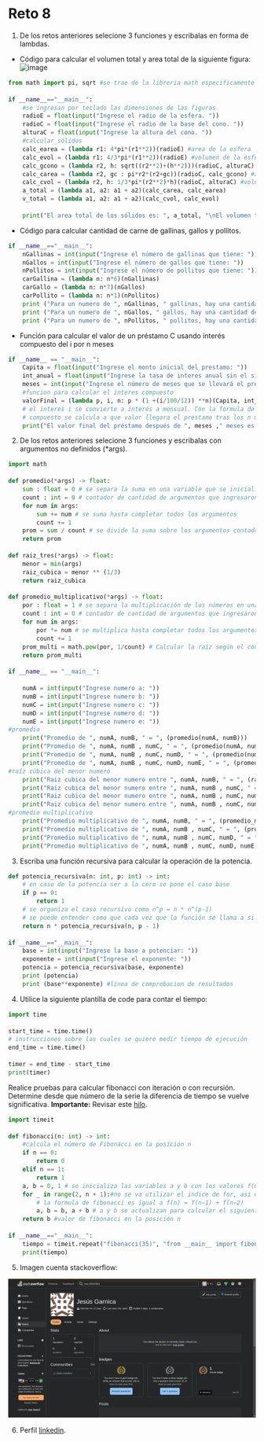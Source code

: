 # Reto 8

1. De los retos anteriores selecione 3 funciones y escribalas en forma de lambdas.
* Código para calcular el volumen total y area total de la siguiente figura:
![image](https://github.com/user-attachments/assets/8300fa43-7ae4-494d-9cff-82b22d296726)
```python
from math import pi, sqrt #se trae de la libreria math especificamente los dos modulos que serán utilizados

if __name__=="__main__":
    #se ingresan por teclado las dimensiones de las figuras 
    radioE = float(input("Ingrese el radio de la esfera. "))
    radioC = float(input("Ingrese el radio de la base del cono. "))
    alturaC = float(input("Ingrese la altura del cono. "))
    #calcular_sólidos 
    calc_earea = (lambda r1: 4*pi*(r1**2))(radioE) #area de la esfera 
    calc_evol = (lambda r1: 4/3*pi*(r1**2))(radioE) #volumen de la esfera
    calc_gcono = (lambda r2, h: sqrt((r2**2)+(h**2)))(radioC, alturaC) #geriatriz del cono
    calc_carea = (lambda r2, gc : pi*r2*(r2+gc))(radioC, calc_gcono) #area del cono
    calc_cvol = (lambda r2, h: 1/3*pi*(r2**2)*h)(radioC, alturaC) #volumen del cono
    a_total = (lambda a1, a2: a1 + a2)(calc_carea, calc_earea)
    v_total = (lambda a1, a2: a1 + a2)(calc_cvol, calc_evol)

    print("El area total de los sólidos es: ", a_total, "\nEl volumen total de los sólidos es: ", v_total)

```
* Código para calcular cantidad de carne de gallinas, gallos y pollitos.
```python
if __name__=="__main__":
    nGallinas = int(input("Ingrese el número de gallinas que tiene: "))
    nGallos = int(input("Ingrese el número de gallos que tiene: "))
    nPollitos = int(input("Ingrese el número de pollitos que tiene: "))
    carGallina = (lambda n: n*6)(nGallinas)
    carGallo = (lambda n: n*7)(nGallos)
    carPollito = (lambda n: n*1)(nPollitos)
    print ("Para un numero de ", nGallinas, " gallinas, hay una cantidad de carne de ", carGallina,"Kg")
    print ("Para un numero de ", nGallos, " gallos, hay una cantidad de carne de ", carGallo,"Kg")
    print ("Para un numero de ", nPollitos, " pollitos, hay una cantidad de carne de ", carPollito,"Kg")
```
* Función para calcular el valor de un préstamo C usando interés compuesto del i por n meses
```python
if __name__ == "__main__":
    Capita = float(input("Ingrese el monto inicial del prestamo: "))
    int_anual = float(input("Ingrese la tasa de interes anual sin el simbolo porcentaje: "))
    meses = int(input("Ingrese el número de meses que se llevará el prestamo: "))
    #funcion para calcular el interes compuesto
    valorFinal = (lambda p, i, n: p * (1 +(i/100/12)) **n)(Capita, int_anual, meses)
    # el interes i se convierte a interés a mensual. Con la formula de interes
    # compuesto se calcula a que valor llegara el prestamo tras los n meses
    print("El valor final del préstamo después de ", meses ," meses es: ", valorFinal)
```

2. De los retos anteriores selecione 3 funciones y escribalas con argumentos no definidos (*args).

```python
import math

def promedio(*args) -> float:
    sum : float = 0 # se separa la suma en una variable que se inicializa en 0
    count : int = 0 # contador de cantidad de argumentos que ingresaron  
    for num in args: 
        sum += num # se suma hasta completar todos los argumentos 
        count += 1 
    prom = sum / count # se divide la suma sobre los argumentos contados 
    return prom

def raiz_tres(*args) -> float:
    menor = min(args)
    raiz_cubica = menor ** (1/3)
    return raiz_cubica

def promedio_multiplicativo(*args) -> float:
    por : float = 1 # se separa la multiplicación de los números en una variable inicializada en 1
    count : int = 0 # contador de cantidad de argumentos que ingresaron  
    for num in args: 
        por *= num # se multiplica hasta completar todos los argumentos 
        count += 1 
    prom_multi = math.pow(por, 1/count) # Calcular la raíz según el contador 
    return prom_multi

if __name__ == "__main__":

    numA = int(input("Ingrese numero a: "))
    numB = int(input("Ingrese numero b: "))
    numC = int(input("Ingrese numero c: "))
    numD = int(input("Ingrese numero d: "))
    numE = int(input("Ingrese numero e: "))
#promedio 
    print("Promedio de ", numA, numB, " = ", (promedio(numA, numB)))
    print("Promedio de ", numA, numB , numC, " = ", (promedio(numA, numB, numC)))
    print("Promedio de ", numA, numB , numC, numD, " = ", (promedio(numA, numB, numC, numD)))
    print("Promedio de ", numA, numB , numC, numD, numE, " = ", (promedio(numA, numB, numC, numD, numE)))
#raíz cúbica del menor numero
    print("Raiz cubica del menor numero entre ", numA, numB, " = ", (raiz_tres(numA, numB)))
    print("Raiz cubica del menor numero entre ", numA, numB , numC, " = ", (raiz_tres(numA, numB, numC)))
    print("Raiz cubica del menor numero entre ", numA, numB , numC, numD, " = ", (raiz_tres(numA, numB, numC, numD)))
    print("Raiz cubica del menor numero entre ", numA, numB , numC, numD, numE, " = ", (raiz_tres(numA, numB, numC, numD, numE)))
#promedio multiplicativo
    print("Promedio multiplicativo de ", numA, numB, " = ", (promedio_multiplicativo(numA, numB)))
    print("Promedio multiplicativo de ", numA, numB , numC, " = ", (promedio_multiplicativo(numA, numB, numC)))
    print("Promedio multiplicativo de ", numA, numB , numC, numD, " = ", (promedio_multiplicativo(numA, numB, numC, numD)))
    print("Promedio multiplicativo de ", numA, numB , numC, numD, numE, " = ", (promedio_multiplicativo(numA, numB, numC, numD, numE)))
```

3. Escriba una función recursiva para calcular la operación de la potencia.
```python
def potencia_recursiva(n: int, p: int) -> int:
    # en caso de la potencia ser a la cero se pone el caso base
    if p == 0:
        return 1
    # se organiza el caso recursivo como n^p = n * n^(p-1)
    # se puede entender como que cada vez que la función se llama a si misma se multiplica con su potencia anterior
    return n * potencia_recursiva(n, p - 1)

if __name__=="__main__":
    base = int(input("Ingrese la base a potenciar: "))
    exponente = int(input("Ingrese el exponente: "))
    potencia = potencia_recursiva(base, exponente)
    print (potencia)
    print (base**exponente) #linea de comprobacion de resultados 
```
4. Utilice la siguiente plantilla de code para contar el tiempo:
```python
import time

start_time = time.time()
# instrucciones sobre las cuales se quiere medir tiempo de ejecución
end_time = time.time()

timer = end_time - start_time
print(timer)
```

Realice pruebas para calcular fibonacci con iteración o con recursión. Determine desde que número de la serie la diferencia de tiempo se vuelve significativa.
**Importante:** Revisar este [hilo](https://stackoverflow.com/questions/8220801/how-to-use-timeit-module).

```python
import timeit 

def fibonacci(n: int) -> int:
    #calcula el número de Fibonacci en la posición n
    if n == 0:
        return 0
    elif n == 1:
        return 1
    a, b = 0, 1 # se inicializa las variables a y b con los valores f(0)=0 y f(1)=1
    for _ in range(2, n + 1):#no se va utilizar el indice de for, asi que el guion le pide al codigo que lo ignore
        # la formula de fibonacci es igual a f(n) = f(n−1) + f(n−2)       
        a, b = b, a + b # a y b se actualizan para calcular el siguiente número de Fibonacci
    return b #valor de fibonacci en la posición n

if __name__=="__main__":
    tiempo = timeit.repeat("fibonacci(35)", "from __main__ import fibonacci", number=100000)
    print(tiempo)
```

5. Imagen cuenta stackoverflow:
   
![image](https://github.com/JesusGarnica8684/reto_8/blob/main/Cuenta-stackoverflow.png)

6. Perfil [linkedin](www.linkedin.com/in/laura-mariana-de-jesús-garcía-garnica-69828534a).

